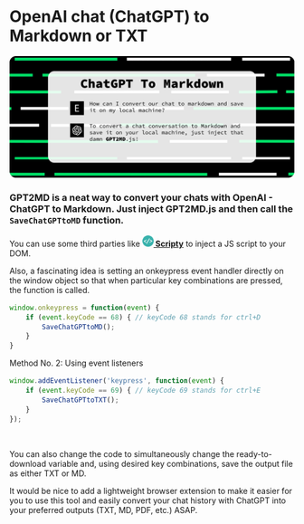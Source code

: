 # OpenAI chat (ChatGPT) to Markdown or TXT

![Header](./Assets/GPT2MD.png)

### GPT2MD is a neat way to convert your chats with OpenAI - ChatGPT to Markdown. Just inject GPT2MD.js and then call the `SaveChatGPTtoMD` function.

You can use some third parties like <a href="https://chrome.google.com/webstore/detail/scripty-javascript-inject/milkbiaeapddfnpenedfgbfdacpbcbam"><img style="display: inline-block" src="./Assets/Scripty.png" width="20" height="20"><b> Scripty</b></a> to inject a JS script to your DOM.

Also, a fascinating idea is setting an onkeypress event handler directly on the window object so that when particular key combinations are pressed, the function is called.
```js
window.onkeypress = function(event) {
	if (event.keyCode == 68) { // keyCode 68 stands for ctrl+D
		SaveChatGPTtoMD();
	}
}
```

Method No. 2: Using event listeners
```js
window.addEventListener('keypress', function(event) {
	if (event.keyCode == 69) { // keyCode 69 stands for ctrl+E
		SaveChatGPTtoTXT();
	}
});
```

<br>

You can also change the code to simultaneously change the ready-to-download variable and, using desired key combinations, save the output file as either TXT or MD.

It would be nice to add a lightweight browser extension to make it easier for you to use this tool and easily convert your chat history with ChatGPT into your preferred outputs (TXT, MD, PDF, etc.) ASAP.
